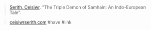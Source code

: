 > [Serith, Ceisiwr](serith.md). "The Triple Demon of Samhain: An Indo-European Tale".

> [ceisiwrserith.com](http://www.ceisiwrserith.com/therest/tripledemon.htm) #have #link 